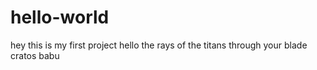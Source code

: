 # hello-world
hey this is my first project
hello the rays of the titans through your blade cratos babu
